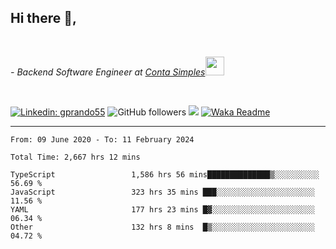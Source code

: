 <h2>Hi there  👋,</h2> </br>

<p><em>- Backend Software Engineer at <a href="https://contasimples.com">Conta Simples</a><img src="https://media.giphy.com/media/WUlplcMpOCEmTGBtBW/giphy.gif" width="30"> 
</em></p></br>


[![Linkedin: gprando55](https://img.shields.io/badge/-gprando55-blue?style=flat-square&logo=Linkedin&logoColor=white&link=https://www.linkedin.com/in/prandogabriel/)](https://www.linkedin.com/in/prandogabriel)
![GitHub followers](https://img.shields.io/github/followers/prandogabriel?label=Follow&style=social)
![](https://visitor-badge.glitch.me/badge?page_id=prandogabriel.prandogabriel)
[![Waka Readme](https://github.com/prandogabriel/prandogabriel/actions/workflows/update-stats.yml.yml/badge.svg)](https://github.com/prandogabriel/prandogabriel/actions/workflows/update-stats.yml.yml)

---

<!--START_SECTION:waka-->

```golang
From: 09 June 2020 - To: 11 February 2024

Total Time: 2,667 hrs 12 mins

TypeScript                 1,586 hrs 56 mins██████████████▒░░░░░░░░░░   56.69 %
JavaScript                 323 hrs 35 mins ███░░░░░░░░░░░░░░░░░░░░░░   11.56 %
YAML                       177 hrs 23 mins █▓░░░░░░░░░░░░░░░░░░░░░░░   06.34 %
Other                      132 hrs 8 mins  █▒░░░░░░░░░░░░░░░░░░░░░░░   04.72 %
```

<!--END_SECTION:waka-->
